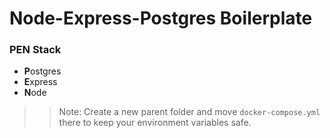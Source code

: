# Node-Express-Postgres Boilerplate

### PEN Stack
* **P**ostgres
* **E**xpress
* **N**ode

>> Note: Create a new parent folder and move `docker-compose.yml` there to keep your environment variables safe.